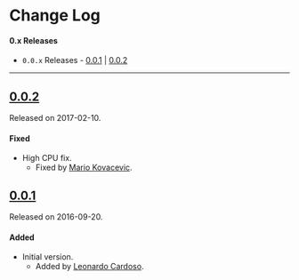 # Change Log

#### 0.x Releases
- `0.0.x` Releases - [0.0.1](#001) | [0.0.2](#002)

---

## [0.0.2](https://github.com/LeonardoCardoso/AudioIndicatorBars/releases/tag/0.0.2)
Released on 2017-02-10.

#### Fixed
- High CPU fix.
  - Fixed by [Mario Kovacevic](https://github.com/mariokovacevic).

## [0.0.1](https://github.com/LeonardoCardoso/AudioIndicatorBars/releases/tag/0.0.1)
Released on 2016-09-20.

#### Added
- Initial version.
	- Added by [Leonardo Cardoso](https://github.com/LeonardoCardoso).
